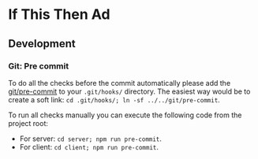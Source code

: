 <!--
    Copyright 2022 Google LLC
    Licensed under the Apache License, Version 2.0 (the "License");
    you may not use this file except in compliance with the License.
    You may obtain a copy of the License at
        https://www.apache.org/licenses/LICENSE-2.0
    Unless required by applicable law or agreed to in writing, software
    distributed under the License is distributed on an "AS IS" BASIS,
    WITHOUT WARRANTIES OR CONDITIONS OF ANY KIND, either express or implied.
    See the License for the specific language governing permissions and
    limitations under the License.
 -->

# If This Then Ad

## Development

### Git: Pre commit
To do all the checks before the commit automatically please add the [git/pre-commit](git/pre-commit) to your `.git/hooks/` directory. The easiest way would be to create a soft link: `cd .git/hooks/; ln -sf ../../git/pre-commit`.

To run all checks manually you can execute the following code from the project root:
- For server: `cd server; npm run pre-commit`.
- For client: `cd client; npm run pre-commit`.
